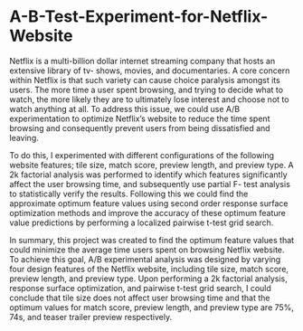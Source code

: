# A-B-Test-Experiment-for-Netflix-Website

Netflix is a multi-billion dollar internet streaming company that hosts an extensive library of tv- shows, movies, and documentaries. A core concern within Netflix is that such variety can cause choice paralysis amongst its users. The more time a user spent browsing, and trying to decide what to watch, the more likely they are to ultimately lose interest and choose not to watch anything at all. To address this issue, we could use A/B experimentation to optimize Netflix’s website to reduce the time spent browsing and consequently prevent users from being dissatisfied and leaving.

To do this, I experimented with different configurations of the following website features; tile size, match score, preview length, and preview type. A 2k factorial analysis was performed to identify which features significantly affect the user browsing time, and subsequently use partial F- test analysis to statistically verify the results. Following this we could find the approximate optimum feature values using second order response surface optimization methods and improve the accuracy of these optimum feature value predictions by performing a localized pairwise t-test grid search.

In summary, this project was created to find the optimum feature values that could minimize the average time users spent on browsing Netflix website. To achieve this goal, A/B experimental analysis was designed by varying four design features of the Netflix website, including tile size, match score, preview length, and preview type. Upon performing a 2k factorial analysis, response surface optimization, and pairwise t-test grid search, I could conclude that tile size does not affect user browsing time and that the optimum values for match score, preview length, and preview type are 75%, 74s, and teaser trailer preview respectively.

